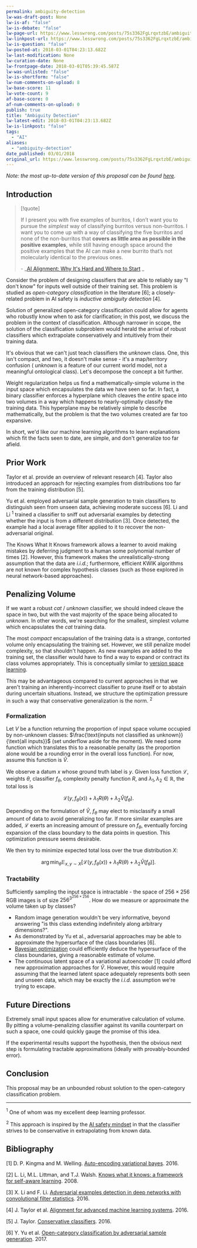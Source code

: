 ```yaml
---
permalink: ambiguity-detection
lw-was-draft-post: None
lw-is-af: "false"
lw-is-debate: "false"
lw-page-url: https://www.lesswrong.com/posts/75s3362FgLrqxtzbE/ambiguity-detection
lw-linkpost-url: https://www.lesswrong.com/posts/75s3362FgLrqxtzbE/ambiguity-detection
lw-is-question: "false"
lw-posted-at: 2018-03-01T04:23:13.682Z
lw-last-modification: None
lw-curation-date: None
lw-frontpage-date: 2018-03-01T05:39:45.587Z
lw-was-unlisted: "false"
lw-is-shortform: "false"
lw-num-comments-on-upload: 8
lw-base-score: 11
lw-vote-count: 9
af-base-score: 0
af-num-comments-on-upload: 0
publish: true
title: "Ambiguity Detection"
lw-latest-edit: 2018-03-01T04:23:13.682Z
lw-is-linkpost: "false"
tags: 
  - "AI"
aliases: 
  - "ambiguity-detection"
date_published: 03/01/2018
original_url: https://www.lesswrong.com/posts/75s3362FgLrqxtzbE/ambiguity-detection
---
```

_Note: the most up-to-date version of this proposal can be found [here](/open-category-classification)._

## Introduction

> [!quote]
>
> If I present you with five examples of burritos, I don’t want you to pursue the _simplest_ way of classifying burritos versus non-burritos. I want you to come up with a way of classifying the five burritos and none of the non-burritos that **covers as little area as possible in the positive examples**, while still having enough space around the positive examples that the AI can make a new burrito that’s not molecularly identical to the previous ones.
>
> \- _[AI Alignment: Why It's Hard and Where to Start](#recent-topics) _

Consider the problem of designing classifiers that are able to reliably say "I don't know" for inputs well outside of their training set. This problem is studied as _open-category classification_ in the literature \[6\]; a closely-related problem in AI safety is _inductive ambiguity detection_ \[4\].

Solution of generalized open-category classification could allow for agents who robustly know when to ask for clarification; in this post, we discuss the problem in the context of classification. Although narrower in scope, the solution of the classification subproblem would herald the arrival of robust classifiers which extrapolate conservatively and intuitively from their training data.

It's obvious that we can't just teach classifiers the  $unknown$ class. One, this isn't compact, and two, it doesn't make sense - it's a map/territory confusion ( $unknown$ is a feature of our current world model, not a meaningful ontological class). Let's decompose the concept a bit further.

Weight regularization helps us find a mathematically-simple volume in the input space which encapsulates the data we have seen so far. In fact, a binary classifier enforces a hyperplane which cleaves the _entire_ space into two volumes in a way which happens to nearly-optimally classify the training data. This hyperplane may be relatively simple to describe mathematically, but the problem is that the two volumes created are far too expansive.

In short, we'd like our machine learning algorithms to learn explanations which fit the facts seen to date, are simple, and don't generalize too far afield.

## Prior Work

Taylor et al. provide an overview of relevant research \[4\]. Taylor also introduced an approach for rejecting examples from distributions too far from the training distribution \[5\].

Yu et al. employed adversarial sample generation to train classifiers to distinguish seen from unseen data, achieving moderate success \[6\]. Li and Li $^1$ trained a classifier to sniff out adversarial examples by detecting whether the input is from a different distribution \[3\]. Once detected, the example had a local average filter applied to it to recover the non-adversarial original.

The Knows What It Knows framework allows a learner to avoid making mistakes by deferring judgment to a human some polynomial number of times \[2\]. However, this framework makes the unrealistically-strong assumption that the data are _i.i.d._; furthermore, efficient KWIK algorithms are not known for complex hypothesis classes (such as those explored in neural network-based approaches).

## Penalizing Volume

If we want a robust  $cat$ /  $unknown$ classifier, we should indeed cleave the space in two, but with the vast majority of the space being allocated to  $unknown$. In other words, we're searching for the smallest, simplest volume which encapsulates the  $cat$ training data.

The most _compact_ encapsulation of the training data is a strange, contorted volume only encapsulating the training set. However, we still penalize model complexity, so that shouldn't happen. As new examples are added to the training set, the classifier would have to find a way to expand or contract its class volumes appropriately. This is conceptually similar to [version space learning](https://en.wikipedia.org/wiki/Version_space_learning).

This may be advantageous compared to current approaches in that we aren't training an inherently-incorrect classifier to prune itself or to abstain during uncertain situations. Instead, we structure the optimization pressure in such a way that conservative generalization is the norm. $^2$

### Formalization

Let  $V$ be a function returning the proportion of input space volume occupied by non-unknown classes:  $\frac{\text{inputs not classified as unknown}}{\text{all inputs}}$ (set underflow aside for the moment). We need some function which translates this to a reasonable penalty (as the proportion alone would be a rounding error in the overall loss function). For now, assume this function is  $\hat{V}$.

We observe a datum  $x$ whose ground truth label is  $y$. Given loss function  $\mathcal{L}$, weights  $\theta$, classifier  $f_\theta$, complexity penalty function  $R$, and  $\lambda_1, \lambda_2\in\mathbb{R}$, the total loss is

 
$$
\mathcal{L}(y,f_\theta(x)) + \lambda_1R(\theta) + \lambda_2 \hat{V}(f_\theta).
$$

Depending on the formulation of  $\hat{V}$,  $f_\theta$ may elect to misclassify a small amount of data to avoid generalizing too far. If more similar examples are added,  $\mathcal{L}$ exerts an increasing amount of pressure on  $f_\theta$, eventually forcing expansion of the class boundary to the data points in question. This optimization pressure seems desirable.

We then try to minimize expected total loss over the true distribution  $X$:

 
$$
\DeclareMathOperator*{\argmin}{arg\,min}
\argmin_{\theta} \mathbb{E}_{x,y\sim X}\left[\mathcal{L}(y,f_\theta(x)) + \lambda_1R(\theta) + \lambda_2 \hat{V}(f_\theta)\right].
$$

### Tractability

Sufficiently sampling the input space is intractable - the space of  $256×256$ RGB images is of size  $256^{3^{256×256}}$. How do we measure or approximate the volume taken up by classes?
*   Random image generation wouldn't be very informative, beyond answering "is this class extending indefinitely along arbitrary dimensions?".
*   As demonstrated by Yu et al., adversarial approaches may be able to approximate the hypersurface of the class boundaries \[6\].
*   [Bayesian optimization](https://en.wikipedia.org/wiki/Bayesian_optimization) could efficiently deduce the hypersurface of the class boundaries, giving a reasonable estimate of volume.
*   The continuous latent space of a variational autoencoder \[1\] could afford new approximation approaches for  $\hat{V}$. However, this would require assuming that the learned latent space adequately represents both seen and unseen data, which may be exactly the _i.i.d._ assumption we're trying to escape.

## Future Directions

Extremely small input spaces allow for enumerative calculation of volume. By pitting a volume-penalizing classifier against its vanilla counterpart on such a space, one could quickly gauge the promise of this idea.

If the experimental results support the hypothesis, then the obvious next step is formulating tractable approximations (ideally with provably-bounded error).

## Conclusion

This proposal may be an unbounded robust solution to the open-category classification problem.

<hr/>


 $^1$ One of whom was my excellent deep learning professor.

 $^2$ This approach is inspired by the [AI safety mindset](https://arbital.com/p/AI_safety_mindset/) in that the classifier strives to be conservative in extrapolating from known data.

## Bibliography

\[1\] D. P. Kingma and M. Welling. [Auto-encoding variational bayes](https://arxiv.org/abs/1312.6114). 2016.

\[2\] L. Li, M.L. Littman, and T.J. Walsh. [Knows what it knows: a framework for self-aware learning](https://dl.acm.org/citation.cfm?id=1390228). 2008.

\[3\] X. Li and F. Li. [Adversarial examples detection in deep networks with convolutional filter statistics](https://arxiv.org/abs/1612.07767). 2016.

\[4\] J. Taylor et al. [Alignment for advanced machine learning systems](https://intelligence.org/files/AlignmentMachineLearning.pdf). 2016.

\[5\] J. Taylor. [Conservative classifiers](https://agentfoundations.org/item?id=467). 2016.

\[6\] Y. Yu et al. [Open-category classification by adversarial sample generation](https://arxiv.org/abs/1705.08722). 2017.
